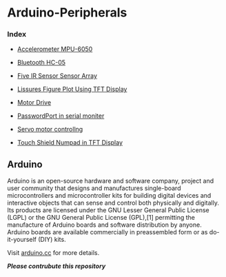 
# Arduino-Peripherals

### Index 

- [Accelerometer MPU-6050](Accelerometer)

- [Bluetooth HC-05](Bluetooth)

- [Five IR Sensor Sensor Array](Five_Sensor)

- [Lissures Figure Plot Using TFT Display](Lissures)

- [Motor Drive](Motor)

- [PasswordPort in serial moniter](PasswordPort)

- [Servo motor controllng](Servo)

- [Touch Shield Numpad in TFT Display](Touch_shield)


## Arduino
Arduino is an open-source hardware and software company, project and user community that designs and manufactures single-board microcontrollers and microcontroller kits for building digital devices and interactive objects that can sense and control both physically and digitally. Its products are licensed under the GNU Lesser General Public License (LGPL) or the GNU General Public License (GPL),[1] permitting the manufacture of Arduino boards and software distribution by anyone. Arduino boards are available commercially in preassembled form or as do-it-yourself (DIY) kits. 

Visit [arduino.cc](arduino.cc) for more details.

***Please contrubute this repository***
